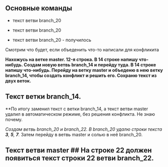 ## Основные команды 

* текст ветви branch_20 

* текст ветви branch_20 

* текст ветви branch_20 - получилось 

Смотрим что будет, если объеденить 
что-то написали для конфликита

__Нахожусь на ветке master. 12-я строка. В 14 строке напишу что-нибудь.
Создам новую ветвь branch_14 и перейду туда. В 14 строке напишу что-нибудь. Перейду на ветку master и объеденю в нею ветку branch_14, чтобы создать конфликт и решить его. Сохраню текст из двух веток.__
## Текст ветки branch_14.

**По итогу заменил текст с ветки branch_14, а текст ветви master удалил в автоматическом режиме, без решения конфликта. Не знаю почему.

*Создам ветвь branch_20 и branch_22. В branch_20 удалю строки текста __3__, __5__, __7__.* Затем перейду в ветвь master и солью в неё branch_20. 


## Текст ветви master ## На строке 22 должен появиться текст строки 22 ветви branch_22.